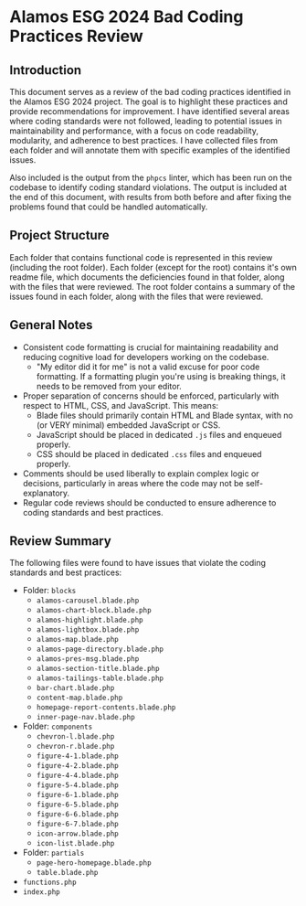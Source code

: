 # Alamos ESG 2024 Bad Coding Practices Review

## Introduction

This document serves as a review of the bad coding practices identified in the Alamos ESG 2024 project. The goal is to highlight these practices and provide recommendations for improvement.  I have identified several areas where coding standards were not followed, leading to potential issues in maintainability and performance, with a focus on code readability, modularity, and adherence to best practices.  I have collected files from each folder and will annotate them with specific examples of the identified issues.

Also included is the output from the `phpcs` linter, which has been run on the codebase to identify coding standard violations. The output is included at the end of this document, with results from both before and after fixing the problems found that could be handled automatically.

## Project Structure

Each folder that contains functional code is represented in this review (including the root folder).  Each folder (except for the root) contains it's own readme file, which documents the deficiencies found in that folder, along with the files that were reviewed.  The root folder contains a summary of the issues found in each folder, along with the files that were reviewed.

## General Notes

- Consistent code formatting is crucial for maintaining readability and reducing cognitive load for developers working on the codebase.
  - "My editor did it for me" is not a valid excuse for poor code formatting.  If a formatting plugin you're using is breaking things, it needs to be removed from your editor.
- Proper separation of concerns should be enforced, particularly with respect to HTML, CSS, and JavaScript. This means:
  - Blade files should primarily contain HTML and Blade syntax, with no (or VERY minimal) embedded JavaScript or CSS.
  - JavaScript should be placed in dedicated `.js` files and enqueued properly.
  - CSS should be placed in dedicated `.css` files and enqueued properly.
- Comments should be used liberally to explain complex logic or decisions, particularly in areas where the code may not be self-explanatory.
- Regular code reviews should be conducted to ensure adherence to coding standards and best practices.

## Review Summary

The following files were found to have issues that violate the coding standards and best practices:

- Folder: `blocks`
  - `alamos-carousel.blade.php`
  - `alamos-chart-block.blade.php`
  - `alamos-highlight.blade.php`
  - `alamos-lightbox.blade.php`
  - `alamos-map.blade.php`
  - `alamos-page-directory.blade.php`
  - `alamos-pres-msg.blade.php`
  - `alamos-section-title.blade.php`
  - `alamos-tailings-table.blade.php`
  - `bar-chart.blade.php`
  - `content-map.blade.php`
  - `homepage-report-contents.blade.php`
  - `inner-page-nav.blade.php`
- Folder: `components`
  - `chevron-l.blade.php`
  - `chevron-r.blade.php`
  - `figure-4-1.blade.php`
  - `figure-4-2.blade.php`
  - `figure-4-4.blade.php`
  - `figure-5-4.blade.php`
  - `figure-6-1.blade.php`
  - `figure-6-5.blade.php`
  - `figure-6-6.blade.php`
  - `figure-6-7.blade.php`
  - `icon-arrow.blade.php`
  - `icon-list.blade.php`
- Folder: `partials`
  - `page-hero-homepage.blade.php`
  - `table.blade.php`
- `functions.php`
- `index.php`
